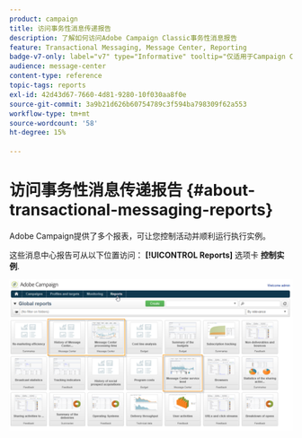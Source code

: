 ```yaml
---
product: campaign
title: 访问事务性消息传递报告
description: 了解如何访问Adobe Campaign Classic事务性消息报告
feature: Transactional Messaging, Message Center, Reporting
badge-v7-only: label="v7" type="Informative" tooltip="仅适用于Campaign Classicv7"
audience: message-center
content-type: reference
topic-tags: reports
exl-id: 42d43d67-7660-4d81-9280-10f030aa8f0e
source-git-commit: 3a9b21d626b60754789c3f594ba798309f62a553
workflow-type: tm+mt
source-wordcount: '58'
ht-degree: 15%

---
```


# 访问事务性消息传递报告 {#about-transactional-messaging-reports}



Adobe Campaign提供了多个报表，可让您控制活动并顺利运行执行实例。

这些消息中心报告可从以下位置访问： **[!UICONTROL Reports]** 选项卡 **控制实例**.

![](assets/messagecenter_reporting_002.png)
